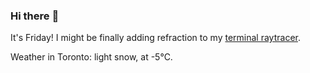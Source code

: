 ### Hi there :wave:

It's Friday! I might be finally adding refraction to my [terminal raytracer](https://github.com/bewuethr/bash-raytracer).

Weather in Toronto: light snow, at -5°C.
